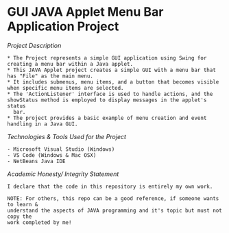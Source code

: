# GUI JAVA Applet Menu Bar Application Project

*Project Description*
```
* The Project represents a simple GUI application using Swing for creating a menu bar within a Java applet.
* This JAVA Applet project creates a simple GUI with a menu bar that has "File" as the main menu.
* It includes submenus, menu items, and a button that becomes visible when specific menu items are selected.
* The 'ActionListener' interface is used to handle actions, and the showStatus method is employed to display messages in the applet's status 
  bar.
* The project provides a basic example of menu creation and event handling in a Java GUI.
```

*Technologies & Tools Used for the Project*
```
- Microsoft Visual Studio (Windows)
- VS Code (Windows & Mac OSX)
- NetBeans Java IDE
```

*Academic Honesty/ Integrity Statement*
```
I declare that the code in this repository is entirely my own work.

NOTE: For others, this repo can be a good reference, if someone wants to learn &
understand the aspects of JAVA programming and it's topic but must not copy the
work completed by me!
```


